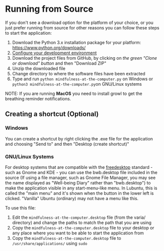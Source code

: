 
# Running from Source

If you don't see a download option for the platform of your choice, or you just prefer running from source for other reasons you can follow these steps to start the application:

1. Download the Python 3.x installation package for your platform: https://www.python.org/downloads/
2. [Configure your development environment](docs/configure_dev_env.md)
3. Download the project files from GitHub, by clicking on *the green "Clone or download" button* and then "Download ZIP"
4. Unzip the downloaded file
5. Change directory to where the software files have been extracted
6. Type and run `python mindfulness-at-the-computer.py` on Windows or `python3 mindfulness-at-the-computer.py`on GNU/Linux systems

NOTE:
If you are running **MacOS** you need to install growl to get the breathing reminder notifications.

## Creating a shortcut (Optional)

### Windows

You can create a shortcut by right clicking the .exe file for the application and choosing "Send to" and then "Desktop (create shortcut)"

### GNU/Linux Systems

For desktop systems that are compatible with the [freedesktop](https://www.freedesktop.org/) standard - such as Gnome and KDE - you can use the bwb.desktop file included in the source (If using a file manager, such as Gnome File Manager, you may see the name displayed as "Well-being Diary" rather than "bwb.desktop") to make the application visible in any start-menu-like menu. In Lubuntu, this is called the "main menu" and it's shown when the button in the lower left is clicked. "Vanilla" Ubuntu (ordinary) may not have a menu like this.

To use this file:

1. Edit the `mindfulness-at-the-computer.desktop` file (from the varia/ directory) and change the paths to match the path that you are using
2. Copy the `mindfulness-at-the-computer.desktop` file to your desktop or any place where you want to be able to start the application from
3. Copy the `mindfulness-at-the-computer.desktop` file to `/usr/share/applications/` using `sudo`

